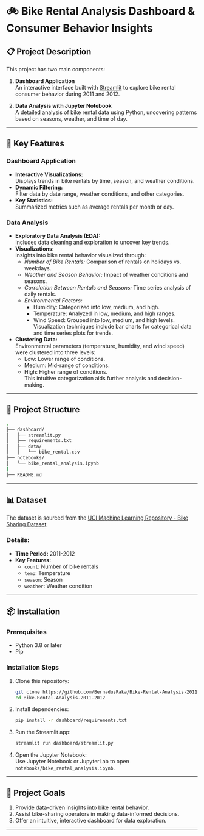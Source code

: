 
# 🚲 **Bike Rental Analysis Dashboard & Consumer Behavior Insights**  

## 📋 **Project Description**  
This project has two main components:  

1. **Dashboard Application**  
   An interactive interface built with [Streamlit]([https://bike-rental-analysis-2011-2012-mes7c2vd6lqmpuzm5p8uh5.streamlit.app/]) to explore bike rental consumer behavior during 2011 and 2012.  

2. **Data Analysis with Jupyter Notebook**  
   A detailed analysis of bike rental data using Python, uncovering patterns based on seasons, weather, and time of day.  

---

## 🚀 **Key Features**  

### **Dashboard Application**  
- **Interactive Visualizations:**  
  Displays trends in bike rentals by time, season, and weather conditions.  
- **Dynamic Filtering:**  
  Filter data by date range, weather conditions, and other categories.  
- **Key Statistics:**  
  Summarized metrics such as average rentals per month or day.  

### **Data Analysis**  
- **Exploratory Data Analysis (EDA):**  
  Includes data cleaning and exploration to uncover key trends.  
- **Visualizations:**  
  Insights into bike rental behavior visualized through:  
  - *Number of Bike Rentals:* Comparison of rentals on holidays vs. weekdays.  
  - *Weather and Season Behavior:* Impact of weather conditions and seasons.  
  - *Correlation Between Rentals and Seasons:* Time series analysis of daily rentals.  
  - *Environmental Factors:*  
    - Humidity: Categorized into low, medium, and high.  
    - Temperature: Analyzed in low, medium, and high ranges.  
    - Wind Speed: Grouped into low, medium, and high levels.  
  Visualization techniques include bar charts for categorical data and time series plots for trends.  
- **Clustering Data:**  
  Environmental parameters (temperature, humidity, and wind speed) were clustered into three levels:  
  - Low: Lower range of conditions.  
  - Medium: Mid-range of conditions.  
  - High: Higher range of conditions.  
  This intuitive categorization aids further analysis and decision-making.  

---

## 📂 **Project Structure**  

```bash
.
├── dashboard/
│   ├── streamlit.py                
│   ├── requirements.txt      
│   ├── data/
│   │   └── bike_rental.csv   
├── notebooks/
│   └── bike_rental_analysis.ipynb  
|
├── README.md                
```  

---

## 📊 **Dataset**  
The dataset is sourced from the [UCI Machine Learning Repository - Bike Sharing Dataset](https://archive.ics.uci.edu/ml/datasets/Bike+Sharing+Dataset).  

### **Details:**  
- **Time Period:** 2011-2012  
- **Key Features:**  
  - `count`: Number of bike rentals  
  - `temp`: Temperature  
  - `season`: Season  
  - `weather`: Weather condition  

---

## 📦 **Installation**  

### **Prerequisites**  
- Python 3.8 or later  
- Pip  

### **Installation Steps**  
1. Clone this repository:  
   ```bash
   git clone https://github.com/BernadusRaka/Bike-Rental-Analysis-2011-2012.git
   cd Bike-Rental-Analysis-2011-2012
   ```  
2. Install dependencies:  
   ```bash
   pip install -r dashboard/requirements.txt
   ```  
3. Run the Streamlit app:  
   ```bash
   streamlit run dashboard/streamlit.py
   ```  
4. Open the Jupyter Notebook:  
   Use Jupyter Notebook or JupyterLab to open `notebooks/bike_rental_analysis.ipynb`.  

---

## 🎯 **Project Goals**  
1. Provide data-driven insights into bike rental behavior.  
2. Assist bike-sharing operators in making data-informed decisions.  
3. Offer an intuitive, interactive dashboard for data exploration.  

---
